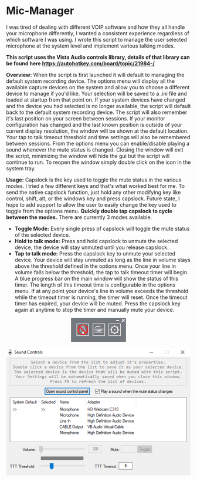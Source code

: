 # Mic-Manager
I was tired of dealing with different VOIP software and how they all handle your microphone differently, I wanted a consistent experience regardless of which software I was using. I wrote this script to manage the user selected microphone at the system level and implement various talking modes.

**This script uses the Vista Audio controls library, details of that library can be found here https://autohotkey.com/board/topic/21984-/**

**Overview:**
When the script is first launched it will default to managing the default system recording device. The options menu will display all the available capture devices on the system and allow you to choose a different device to manage if you'd like. Your selection will be saved to a .ini file and loaded at startup from that point on. If your system devices have changed and the device you had selected is no longer available, the script will default back to the default system recording device. The script will also remember it's last position on your screen between sessions. If your monitor configuration has changed and the last known position is outside of your current display resolution, the window will be shown at the default location. Your tap to talk timeout threshold and time settings will also be remembered between sessions. From the options menu you can enable/disable playing a sound whenever the mute status is changed. Closing the window will exit the script, minimizing the window will hide the gui but the script will continue to run. To reopen the window simply double click on the icon in the system tray.

**Usage:**
Capslock is the key used to toggle the mute status in the various modes. I tried a few different keys and that's what worked best for me. To send the native capslock function, just hold any other modifying key like control, shift, alt, or the windows key and press capslock. Future state, I hope to add support to allow the user to easily change the key used to toggle from the options menu. **Quickly double tap capslock to cycle between the modes.** There are currently 3 modes available.
 - **Toggle Mode:** Every single press of capslock will toggle the mute status of the selected device.
 - **Hold to talk mode:** Press and hold capslock to unmute the selected device, the device will stay unmuted until you release capslock.
 - **Tap to talk mode:** Press the capslock key to unmute your selected device. Your device will stay unmuted as long as the line in volume stays above the threshold defined in the options menu. Once your line in volume falls below the threshold, the tap to talk timeout timer will begin. A blue progress bar on the main window will show the status of this timer. The length of this timeout time is configurable in the options menu. If at any point your device's line in volume exceeds the threshold while the timeout timer is running, the timer will reset. Once the timeout timer has expired, your device will be muted. Press the capslock key again at anytime to stop the timer and manually mute your device.
 
<p align="center"><img src="https://raw.githubusercontent.com/C-Peck/Mic-Manager/master/Screenshots/Main%20window.png"></p>
<p align="center"><img src="https://raw.githubusercontent.com/C-Peck/Mic-Manager/master/Screenshots/Options%20Menu.png"></p>

 
 
  

